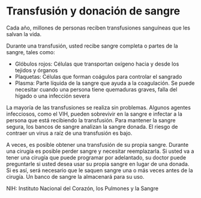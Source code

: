 Transfusión y donación de sangre
================================


Cada año, millones de personas reciben transfusiones sanguíneas que les salvan la vida. 


Durante una transfusión, usted recibe sangre completa o partes de la sangre, tales como:


* Glóbulos rojos: Células que transportan oxígeno hacia y desde los tejidos y órganos
* Plaquetas: Células que forman coágulos para controlar el sangrado
* Plasma: Parte líquida de la sangre que ayuda a la coagulación. Se puede necesitar cuando una persona tiene quemaduras graves, falla del hígado o una infección severa


La mayoría de las transfusiones se realiza sin problemas. Algunos agentes infecciosos, como el VIH, pueden sobrevivir en la sangre e infectar a la persona que está recibiendo la transfusión. Para mantener la sangre segura, los bancos de sangre analizan la sangre donada. El riesgo de contraer un virus a raíz de una transfusión es bajo. 


A veces, es posible obtener una transfusión de su propia sangre. Durante una cirugía es posible perder sangre y necesitar reemplazarla. Si usted va a tener una cirugía que puede programar por adelantado, su doctor puede preguntarle si usted desea usar su propia sangre en lugar de una donada. Si es así, será necesario que le saquen sangre una o más veces antes de la cirugía. Un banco de sangre la almacenará para su uso. 


NIH: Instituto Nacional del Corazón, los Pulmones y la Sangre

